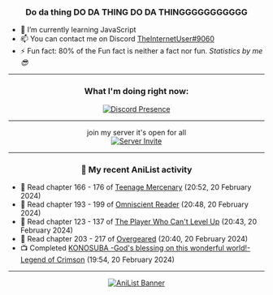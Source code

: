 <div align="center">

### Do da thing DO DA THING DO DA THINGGGGGGGGGGG
</div>

- 🌱 I’m currently learning JavaScript
- 📫 You can contact me on Discord [TheInternetUser#9060](https://discord.com/users/534117072796385300)
- ⚡ Fun fact: 80% of the Fun fact is neither a fact nor fun. _Statistics by me 😎_
<hr>

<div align="center">

### What I'm doing right now:
[![Discord Presence](https://lanyard.cnrad.dev/api/534117072796385300)](https://discord.com/users/534117072796385300)
<hr>

join my server it's open for all <br>
[![Server Invite](https://invidget.switchblade.xyz/bfYgVHxrSs)](https://discord.gg/bfYgVHxrSs)

<hr>
  
### 🌸 My recent AniList activity

</div>

<!-- ANILIST_ACTIVITY:start -->

-   📖 Read chapter 166 - 176 of [Teenage Mercenary](https://anilist.co/manga/126297) (20:52, 20 February 2024)
-   📖 Read chapter 193 - 199 of [Omniscient Reader](https://anilist.co/manga/119257) (20:48, 20 February 2024)
-   📖 Read chapter 123 - 137 of [The Player Who Can't Level Up](https://anilist.co/manga/130511) (20:43, 20 February 2024)
-   📖 Read chapter 203 - 217 of [Overgeared](https://anilist.co/manga/117460) (20:40, 20 February 2024)
-   📺 Completed [KONOSUBA -God's blessing on this wonderful world!- Legend of Crimson](https://anilist.co/anime/102976) (19:54, 20 February 2024)

<!-- ANILIST_ACTIVITY:end -->
<hr>

<div align="center">

[![AniList Banner](https://img.anili.st/User/929966)](https://anilist.co/user/TheInternetUser)

<!-- ![Profile views](https://gpvc.arturio.dev/TheInternetUse7) Since 2023-01-09 -->
<br>


</div>
